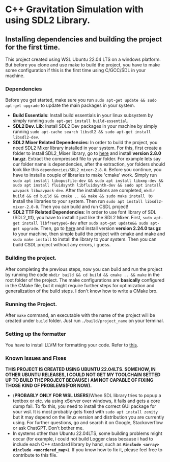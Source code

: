 # C++ Gravitation Simulation with using SDL2 Library.

## **Installing dependencies and building the project for the first time**.
This project created using WSL Ubuntu 22.04 LTS on a windows platform. But before you clone and use make to build the project, you have to make some configuration if this is the first time using C/GCC/SDL in your machine.


### **Dependencies**
Before you get started, make sure you run ```sudo apt-get update && sudo apt-get upgrade``` to update the main packages in your system.
- **Build Essentials**: Install build essentials in your linux subsystem by simply running ```sudo apt-get install build-essential```.
- **SDL2 Dev. Lib**: Install SDL2 Dev packages in your machine by simply running ```sudo apt-cache search libsdl2 && sudo apt-get install libsdl2-dev```.
- **SDL2 Mixer Related Dependencies**: In order to build the project, you need SDL2 Mixer library installed in your system. For this, first create a folder to install SDL2_Mixer library, go to [here](https://github.com/libsdl-org/SDL_mixer/releases) and install **version 2.8.0 tar.gz**. Extract the compressed file to your folder. For example lets say our folder name is dependencies, after the extraction, yor folders should look like this ```dependencies/SDL2_mixer-2.8.0```. Before you continue, you have to install a couple of libraries to make 'cmake' work. Simply run  ``` sudo apt install libopusfile-dev && sudo apt install libxmp-dev && sudo apt install fluidsynth libfluidsynth-dev && sudo apt install wavpack libwavpack-dev ```. After the installations are completed, ```mkdir build && cd build && cmake .. && make && sudo make install ``` to install the libraries to your system. Then run ```sudo apt install libsdl2-mixer-2.0-0```. Then you can build and run CSDL project!
- **SDL2 TTF Related Dependencies**: In order to use font library of SDL (SDL2_ttf), you have to install it just like the SDL2 Mixer. First, ```sudo apt-get install libfreetype6-dev``` after ```sudo apt-get update&& sudo apt-get upgrade```. Then, go to [here](https://github.com/libsdl-org/SDL_ttf/releases) and install version **version 2.24.0 tar.gz** to your machine, then simple build the project with cmake and make and ```sudo make install``` to install the library to your system. Then you can build CSDL project without any errors, i guess.
### **Building the project**.
After completing the previous steps, now you can build and run the project by running the code ```mkdir build && cd build && cmake .. && make``` in the root folder of the project. The make configurations are __basically__ configured in the CMake file, but it might require further steps for optimization and generalization of the build steps. I don't know how to write a CMake bro.

### **Running the Project**.
After ```make``` command, an executable with the name of the project will be created under ```build``` folder. Just run ```./build/project_name``` on your terminal.

### **Setting up the formatter**
You have to install LLVM for formatting your code. Refer to [this](https://llvm.org/docs/GettingStarted.html).




### **Known Issues and Fixes**
**THIS PROJECT IS CREATED USING UBUNTU 22.04LTS. SOMEHOW, IN OTHER UBUNTU RELEASES, I COULD NOT GET MY TOOLCHAIN SETTED UP TO BUILD THE PROJECT BECAUSE I AM NOT CAPABLE OF FIXING THOSE KIND OF PROBLEMS(FOR NOW).**

- (**PROBABLY ONLY FOR WSL USERS**)When SDL library tries to popup a textbox or etc. via using xServer over windows, it fails and gets a core dump fail. To fix this, you need to install the correct GUI package for your wsl. It is most probably gets fixed with  ```sudo apt install zenity ``` but it may depend on the linux version and distribution you are currently using. For further questions, go and search it on Google, Stackoverflow or ask ChatGPT. Don't bother me. 
- In systems other than Ubuntu 22.04LTS, some building problems might occur (for example, i could not build Logger class because i had to include each C++ standard library by hand, such as **`#include <array>`** **`#include <unordered_map>`**). If you know how to fix it, please feel free to contribute to this file.
